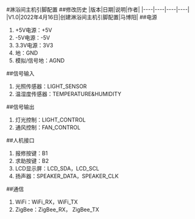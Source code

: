 #淋浴间主机引脚配置
##修改历史
|版本|日期|说明|作者|
|----|----|----|----|
|V1.0|2022年4月16日|创建淋浴间主机引脚配置|马博阳|
##电源
1. +5V电源：+5V
2. -5V电源：-5V
3. 3.3V电源：3V3
4. 地：GND
5. 模拟/信号地：AGND

##信号输入
1. 光照传感器：LIGHT_SENSOR
2. 温湿度传感器：TEMPERATURE&HUMIDITY

##信号输出
1. 灯光控制：LIGHT_CONTROL
2. 通风控制：FAN_CONTROL

##人机接口
1. 报修按键：B1
2. 求助按键：B2
3. LCD显示屏：LCD_SDA，LCD_SCL
4. 扬声器：SPEAKER_DATA，SPEAKER_CLK

##通信
1. WiFi：WiFi_RX，WiFi_TX
2. ZigBee：ZigBee_RX， ZigBee_TX